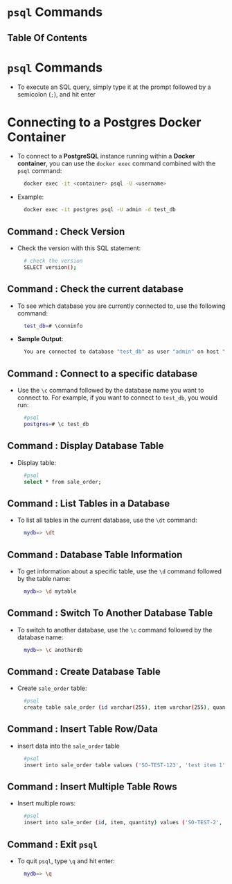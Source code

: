 # `psql` Commands

## Table Of Contents

# `psql` Commands

- To execute an SQL query, simply type it at the prompt followed by a semicolon (`;`), and hit enter

# Connecting to a Postgres Docker Container

- To connect to a **PostgreSQL** instance running within a **Docker container**, you can use the `docker exec` command combined with the `psql` command:
  ```bash
    docker exec -it <container> psql -U <username>
  ```
- Example:
  ```sh
    docker exec -it postgres psql -U admin -d test_db
  ```

## Command : Check Version

- Check the version with this SQL statement:

  ```sh
    # check the version
    SELECT version();
  ```

## Command : Check the current database

- To see which database you are currently connected to, use the following command:

  ```sh
    test_db=# \conninfo
  ```

- **Sample Output**:
  ```sh
    You are connected to database "test_db" as user "admin" on host "postgres" (address "172.22.0.2") at port "5432".
  ```

## Command : Connect to a specific database

- Use the `\c` command followed by the database name you want to connect to. For example, if you want to connect to `test_db`, you would run:
  ```sh
    #psql
    postgres=# \c test_db
  ```

## Command : Display Database Table

- Display table:

  ```sh
    #psql
    select * from sale_order;
  ```

## Command : List Tables in a Database

- To list all tables in the current database, use the `\dt` command:
  ```sh
    mydb=> \dt
  ```

## Command : Database Table Information

- To get information about a specific table, use the `\d` command followed by the table name:
  ```sh
    mydb=> \d mytable
  ```

## Command : Switch To Another Database Table

- To switch to another database, use the `\c` command followed by the database name:
  ```sh
    mydb=> \c anotherdb
  ```

## Command : Create Database Table

- Create `sale_order` table:
  ```sh
    #psql
    create table sale_order (id varchar(255), item varchar(255), quantity int);
  ```

## Command : Insert Table Row/Data

- insert data into the `sale_order` table
  ```sh
    #psql
    insert into sale_order table values ('SO-TEST-123', 'test item 1', 1);
  ```

## Command : Insert Multiple Table Rows

- Insert multiple rows:
  ```sh
    #psql
    insert into sale_order (id, item, quantity) values ('SO-TEST-2', 'test item 2', 2), ('SO-TEST-3', 'test item 3', 3), ('SO-TEST-4', 'test item 4', 4);
  ```

## Command : Exit `psql`

- To quit `psql`, type `\q` and hit enter:
  ```sh
    mydb=> \q
  ```
